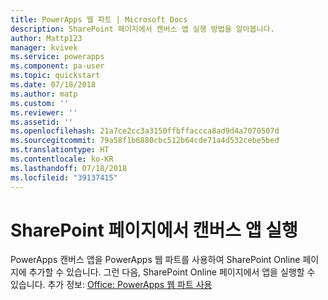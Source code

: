 ```yaml
---
title: PowerApps 웹 파트 | Microsoft Docs
description: SharePoint 페이지에서 캔버스 앱 실행 방법을 알아봅니다.
author: Mattp123
manager: kvivek
ms.service: powerapps
ms.component: pa-user
ms.topic: quickstart
ms.date: 07/18/2018
ms.author: matp
ms.custom: ''
ms.reviewer: ''
ms.assetid: ''
ms.openlocfilehash: 21a7ce2cc3a3150ffbffaccca8ad9d4a7070507d
ms.sourcegitcommit: 79a58f1b6880cbc512b64cde71a4d532cebe5bed
ms.translationtype: HT
ms.contentlocale: ko-KR
ms.lasthandoff: 07/18/2018
ms.locfileid: "39137415"
---
```

# <a name="run-a-canvas-app-from-a-sharepoint-page"></a>SharePoint 페이지에서 캔버스 앱 실행

PowerApps 캔버스 앱을 PowerApps 웹 파트를 사용하여 SharePoint Online 페이지에 추가할 수 있습니다. 그런 다음, SharePoint Online 페이지에서 앱을 실행할 수 있습니다. 추가 정보: [Office: PowerApps 웹 파트 사용](https://support.office.com/article/use-the-powerapps-web-part-6285f05e-e441-408a-99d7-aa688195cd1c?ui=en-US&rs=en-US&ad=US)